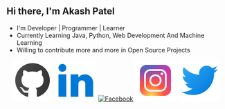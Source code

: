 ## Hi there, I'm Akash Patel 

- I'm Developer | Programmer | Learner
- Currently Learning Java, Python, Web Development And Machine Learning
- Willing to contribute more and more in Open Source Projects

<p align="center">
	<a href="https://github.com/imakash3011"><img src="/icon/github.svg" alt="GitHub"/></a>
	<a href="https://www.linkedin.com/in/imakash3011/"><img src="/icon/linkedin.svg" alt="LinkedIn"/></a>
	<a href="https://www.facebook.com/imakash3011/"><img src="/icon/facebook-new.svg" alt="Facebook"/></a>
	<a href="https://www.instagram.com/imakash3011/"><img src="/icon/instagram.svg" alt="Instagram"/></a>
	<a href="https://twitter.com/imakash3011"><img src="/icon/twitter.svg" alt="Twitter"/></a>
</p>



